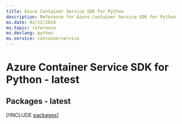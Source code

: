 ```yaml
---
title: Azure Container Service SDK for Python
description: Reference for Azure Container Service SDK for Python
ms.date: 02/12/2024
ms.topic: reference
ms.devlang: python
ms.service: containerservice
---
```

# Azure Container Service SDK for Python - latest
## Packages - latest
[!INCLUDE [packages](container-service-index.md)]